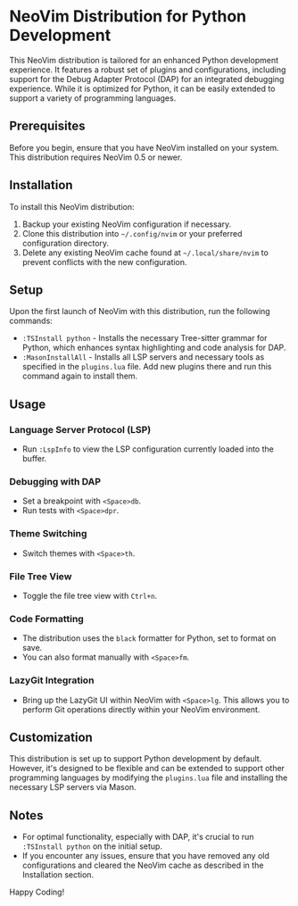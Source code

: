 # NeoVim Distribution for Python Development

This NeoVim distribution is tailored for an enhanced Python development experience. It features a robust set of plugins and configurations, including support for the Debug Adapter Protocol (DAP) for an integrated debugging experience. While it is optimized for Python, it can be easily extended to support a variety of programming languages.

## Prerequisites

Before you begin, ensure that you have NeoVim installed on your system. This distribution requires NeoVim 0.5 or newer.

## Installation

To install this NeoVim distribution:

1. Backup your existing NeoVim configuration if necessary.
2. Clone this distribution into `~/.config/nvim` or your preferred configuration directory.
3. Delete any existing NeoVim cache found at `~/.local/share/nvim` to prevent conflicts with the new configuration.

## Setup

Upon the first launch of NeoVim with this distribution, run the following commands:

- `:TSInstall python` - Installs the necessary Tree-sitter grammar for Python, which enhances syntax highlighting and code analysis for DAP.
- `:MasonInstallAll` - Installs all LSP servers and necessary tools as specified in the `plugins.lua` file. Add new plugins there and run this command again to install them.

## Usage

### Language Server Protocol (LSP)

- Run `:LspInfo` to view the LSP configuration currently loaded into the buffer.

### Debugging with DAP

- Set a breakpoint with `<Space>db`.
- Run tests with `<Space>dpr`.

### Theme Switching

- Switch themes with `<Space>th`.

### File Tree View

- Toggle the file tree view with `Ctrl+n`.

### Code Formatting

- The distribution uses the `black` formatter for Python, set to format on save.
- You can also format manually with `<Space>fm`.

### LazyGit Integration

- Bring up the LazyGit UI within NeoVim with `<Space>lg`. This allows you to perform Git operations directly within your NeoVim environment.

## Customization

This distribution is set up to support Python development by default. However, it's designed to be flexible and can be extended to support other programming languages by modifying the `plugins.lua` file and installing the necessary LSP servers via Mason.

## Notes

- For optimal functionality, especially with DAP, it's crucial to run `:TSInstall python` on the initial setup.
- If you encounter any issues, ensure that you have removed any old configurations and cleared the NeoVim cache as described in the Installation section.

Happy Coding!
